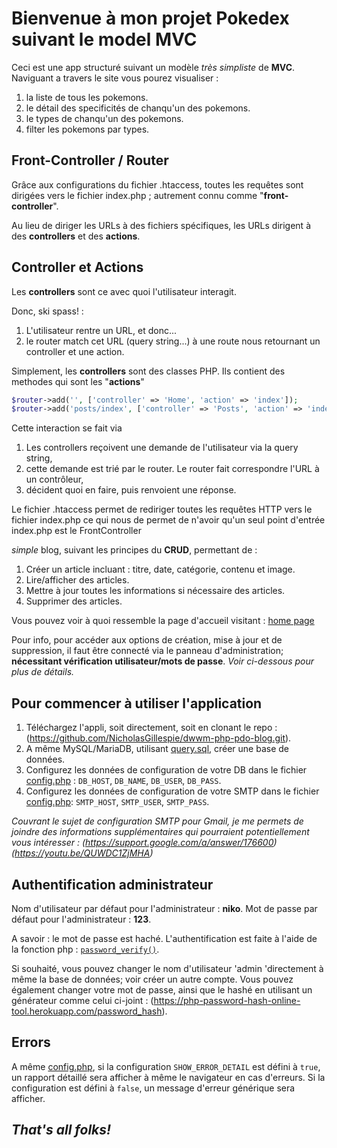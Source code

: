 # Bienvenue à mon projet Pokedex suivant le model MVC

Ceci est une app structuré suivant un modèle _très simpliste_ de **MVC**. Naviguant a travers le site vous pourez visualiser :

1.  la liste de tous les pokemons.
2.  le détail des specificités de chanqu'un des pokemons.
3.  le types de chanqu'un des pokemons.
4.  filter les pokemons par types.

## Front-Controller / Router

Grâce aux configurations du fichier .htaccess, toutes les requêtes sont dirigées vers le fichier index.php ; autrement connu comme "**front-controller**".

Au lieu de diriger les URLs à des fichiers spécifiques, les URLs dirigent à des **controllers** et des **actions**.

## Controller et Actions

Les **controllers** sont ce avec quoi l'utilisateur interagit.

Donc, ski spass! :

1.  L'utilisateur rentre un URL, et donc...
2.  le router match cet URL (query string...) à une route nous retournant un controller et une action.

Simplement, les **controllers** sont des classes PHP. Ils contient des methodes qui sont les "**actions**"

```php
$router->add('', ['controller' => 'Home', 'action' => 'index']);
$router->add('posts/index', ['controller' => 'Posts', 'action' => 'index']);
```

Cette interaction se fait via

1.  Les controllers reçoivent une demande de l'utilisateur via la query string,
2.  cette demande est trié par le router. Le router fait correspondre l'URL à un contrôleur,
3.  décident quoi en faire, puis renvoient une réponse.

Le fichier .htaccess permet de rediriger toutes les requêtes HTTP vers le fichier index.php ce qui nous de permet de n'avoir qu'un seul point d'entrée
index.php est le FrontController

_simple_ blog, suivant les principes du **CRUD**, permettant de :

1.  Créer un article incluant : titre, date, catégorie, contenu et image.
2.  Lire/afficher des articles.
3.  Mettre à jour toutes les informations si nécessaire des articles.
4.  Supprimer des articles.

Vous pouvez voir à quoi ressemble la page d'accueil visitant : [home page](wireframe/page_home_desktop.pdf)

Pour info, pour accéder aux options de création, mise à jour et de suppression, il faut être connecté via le panneau d'administration; **nécessitant vérification utilisateur/mots de passe**. _Voir ci-dessous pour plus de détails._

## Pour commencer à utiliser l'application

1.  Téléchargez l'appli, soit directement, soit en clonant le repo : (https://github.com/NicholasGillespie/dwwm-php-pdo-blog.git).
2.  A même MySQL/MariaDB, utilisant [query.sql](sql/query.sql), créer une base de données.
3.  Configurez les données de configuration de votre DB dans le fichier [config.php](config.php) :
    `DB_HOST`, `DB_NAME`, `DB_USER`, `DB_PASS`.
4.  Configurez les données de configuration de votre SMTP dans le fichier [config.php](config.php):
    `SMTP_HOST`, `SMTP_USER`, `SMTP_PASS`.

_Couvrant le sujet de configuration SMTP pour Gmail, je me permets de joindre des informations supplémentaires qui pourraient potentiellement vous intéresser :
(https://support.google.com/a/answer/176600)
(https://youtu.be/QUWDC1ZjMHA)_

## Authentification administrateur

Nom d'utilisateur par défaut pour l'administrateur : **niko**.
Mot de passe par défaut pour l'administrateur : **123**.

A savoir : le mot de passe est haché.
L'authentification est faite à l'aide de la fonction php : [`password_verify()`](https://www.php.net/manual/en/function.password-verify.php).

Si souhaité, vous pouvez changer le nom d'utilisateur 'admin 'directement à même la base de données; voir créer un autre compte. Vous pouvez également changer votre mot de passe, ainsi que le hashé en utilisant un générateur comme celui ci-joint : (https://php-password-hash-online-tool.herokuapp.com/password_hash).

## Errors

A même [config.php](config.php), si la configuration `SHOW_ERROR_DETAIL` est défini à `true`, un rapport détaillé sera afficher à même le navigateur en cas d'erreurs. Si la configuration est défini à `false`, un message d'erreur générique sera afficher.

## _That's all folks!_

